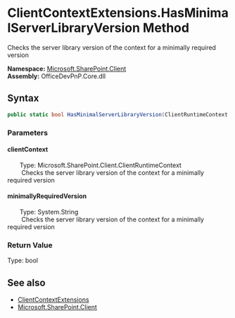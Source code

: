 # ClientContextExtensions.HasMinimalServerLibraryVersion Method  
 Checks the server library version of the context for a minimally required version   

**Namespace:** [Microsoft.SharePoint.Client](Microsoft.SharePoint.Client.md)  
**Assembly:** OfficeDevPnP.Core.dll  
## Syntax
```C#
public static bool HasMinimalServerLibraryVersion(ClientRuntimeContext clientContext, String minimallyRequiredVersion)
```
### Parameters
#### clientContext  
&emsp;&emsp;Type: Microsoft.SharePoint.Client.ClientRuntimeContext  
&emsp;&emsp; Checks the server library version of the context for a minimally required version   

  

#### minimallyRequiredVersion  
&emsp;&emsp;Type: System.String  
&emsp;&emsp; Checks the server library version of the context for a minimally required version   

  

### Return Value
Type: bool  
  


## See also
- [ClientContextExtensions](Microsoft.SharePoint.Client.ClientContextExtensions.md) 
- [Microsoft.SharePoint.Client](Microsoft.SharePoint.Client.md) 
